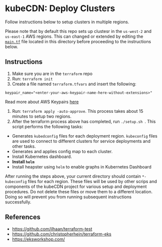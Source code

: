 # kubeCDN: Deploy Clusters

Follow instructions below to setup clusters in multiple regions.

Please note that by default this repo sets up clustesr in the `us-west-2` and `us-east-1` AWS regions. This can changed or extended by editing the [`main.tf`](./main.tf) file located in this directory before proceeding to the instructions below.

## Instructions
1. Make sure you are in the `terraform` repo
1. Run: `terraform init`
1. Create a file named `terraform.tfvars` and insert the following: 
```
keypair_name="<enter-your-aws-keypair-name-here-without-extensions>"
```
Read more about AWS Keypairs [here](https://docs.aws.amazon.com/AWSEC2/latest/UserGuide/ec2-key-pairs.html)
1. Run: `terraform apply -auto-approve`. This process takes about 15 minutes to setup two regions.
1. After the terraform process above has completed, run `./setup.sh `. This script performs the following tasks:
  * Generates `kubedconfig` files for each deployment region. `kubeconfig` files are used to connect to different clusters for service deployments and other tasks.
  * Generates and applies config map to each cluster.
  * Install Kubernetes dashboard.
  * **Install `helm`**
  * Install heapster using `helm` to enable graphs in Kubernetes Dashboard

After running the steps above, your current directory should contain `*-kubeconfig` files for each region. These files will be used by other scrips and components of the kubeCDN project for various setup and deployment procedures. Do not delete these files or move them to a different location. Doing so will prevent you from running subsequent instructions successfully.


## References
* https://github.com/ilhaan/terraform-test
* https://github.com/christopherhein/terraform-eks
* https://eksworkshop.com/
